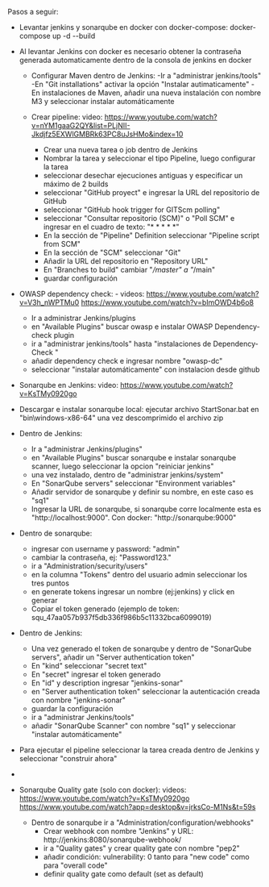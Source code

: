 Pasos a seguir:

- Levantar jenkins y sonarqube en docker con docker-compose: docker-compose up -d --build
- Al levantar Jenkins con docker es necesario obtener la contraseña generada automaticamente dentro de la consola de jenkins en docker

  - Configurar Maven dentro de Jenkins: 
  	-Ir a "administrar jenkins/tools"
  	-En "Git installations" activar la opción "Instalar autimaticamente"
  	-En  instalaciones de Maven, añadir una nueva instalación con nombre M3 y seleccionar instalar
	 automáticamente

  - Crear pipeline: video: https://www.youtube.com/watch?v=nYM1gaaG2QY&list=PLjNII-Jkdjfz5EXWlGMBRk63PC8uJsHMo&index=10
  	- Crear una nueva tarea o job dentro de Jenkins
  	- Nombrar la tarea y seleccionar el tipo Pipeline, luego configurar la tarea
  	- seleccionar desechar ejecuciones antiguas y especificar un máximo de 2 builds
  	- seleccionar "GitHub proyect" e ingresar la URL del repositorio de GitHub
  	- seleccionar "GitHub hook trigger for GITScm polling"
  	- seleccionar "Consultar repositorio (SCM)" o "Poll SCM" e ingresar en el cuadro de texto: "* * * * *"
  	- En la sección de "Pipeline" Definition seleccionar "Pipeline script from SCM"
  	- En la sección de "SCM" seleccionar "Git"
  	- Añadir la URL del repositorio en "Repository URL"
  	- En "Branches to build" cambiar "*/master" a "*/main"
  	- guardar configuración


- OWASP dependency check: - videos: https://www.youtube.com/watch?v=V3h_nWPTMu0 https://www.youtube.com/watch?v=bImOWD4b6o8
	- Ir a administrar Jenkins/plugins
	- en "Available Plugins" buscar owasp e instalar OWASP Dependency-check plugin
	- ir a "administrar jenkins/tools" hasta "instalaciones de Dependency-Check "
	- añadir dependency check e ingresar nombre "owasp-dc"
	- seleccionar "instalar automáticamente" con instalacion desde github



- Sonarqube en Jenkins: video: https://www.youtube.com/watch?v=KsTMy0920go

 - Descargar e instalar sonarqube local: ejecutar archivo StartSonar.bat en "bin\windows-x86-64" una vez descomprimido el archivo zip


 - Dentro de Jenkins:
	- Ir a "administrar Jenkins/plugins"
	- en "Available Plugins" buscar sonarqube e instalar sonarqube scanner, luego seleccionar la opcion "reiniciar jenkins"
	- una vez instalado, dentro de "administrar jenkins/system"
	- En "SonarQube servers" seleccionar "Environment variables"
	- Añadir servidor de sonarqube y definir su nombre, en este caso es "sq1"
	- Ingresar la URL de sonarqube, si sonarqube corre localmente esta es "http://localhost:9000". Con docker: "http://sonarqube:9000"

- Dentro de sonarqube:
	- ingresar con username y password: "admin"
	- cambiar la contraseña, ej: "Password123."
	- ir a "Administration/security/users"
	- en la columna "Tokens" dentro del usuario admin seleccionar los tres puntos
	- en generate tokens ingresar un nombre (ej:jenkins) y click en generar
	- Copiar el token generado (ejemplo de token: squ_47aa057b937f5db336f986b5c11332bca6099019)

- Dentro de Jenkins:
	- Una vez generado el token de sonarqube y dentro de "SonarQube servers", añadir un "Server authentication token"
	- En "kind" seleccionar "secret text"
	- En "secret" ingresar el token generado
	- En "id" y description ingresar "jenkins-sonar"
	- en "Server authentication token" seleccionar la autenticación creada con nombre "jenkins-sonar"
	- guardar la configuración
	- ir a "administrar Jenkins/tools" 
	- añadir "SonarQube Scanner" con nombre "sq1" y seleccionar "instalar automáticamente"


- Para ejecutar el pipeline seleccionar la tarea creada dentro de Jenkins y seleccionar "construir ahora"
- 

- Sonarqube Quality gate (solo con docker): videos: https://www.youtube.com/watch?v=KsTMy0920go https://www.youtube.com/watch?app=desktop&v=jrksCo-M1Ns&t=59s
	-  Dentro de sonarqube ir a "Administration/configuration/webhooks"
        -  Crear webhook con nombre "Jenkins" y URL: http://jenkins:8080/sonarqube-webhook/
        -  ir a "Quality gates" y crear quality gate con nombre "pep2"
        -  añadir condición:  vulnerability: 0 tanto para "new code" como para "overall code"
        -  definir quality gate como default (set as default)
